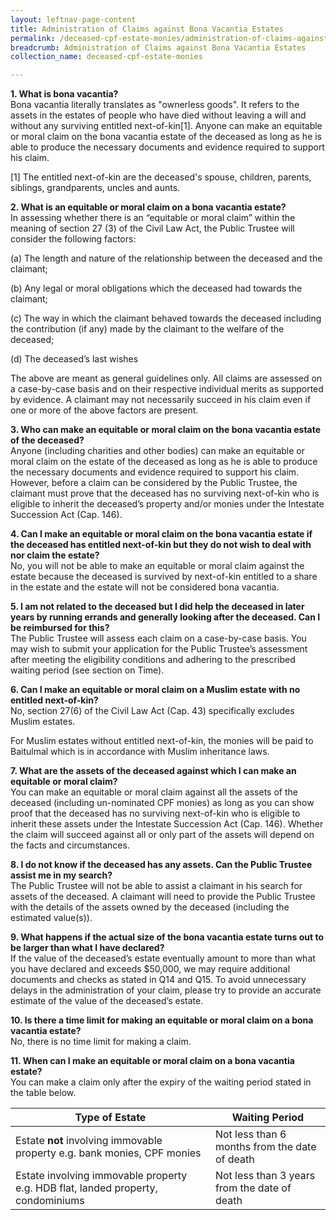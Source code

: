 ```yaml
---
layout: leftnav-page-content
title: Administration of Claims against Bona Vacantia Estates
permalink: /deceased-cpf-estate-monies/administration-of-claims-against-bona-vacantia-estates/
breadcrumb: Administration of Claims against Bona Vacantia Estates
collection_name: deceased-cpf-estate-monies

---
```


**1.	What is bona vacantia?**<br>
Bona vacantia literally translates as "ownerless goods". It refers to the assets in the estates of people who have died without leaving a will and without any surviving entitled next-of-kin[1]. Anyone can make an equitable or moral claim on the bona vacantia estate of the deceased as long as he is able to produce the necessary documents and evidence required to support his claim.

[1] The entitled next-of-kin are the deceased's spouse, children, parents, siblings, grandparents, uncles and aunts. 

**2.	What is an equitable or moral claim on a bona vacantia estate?**<br>
In assessing whether there is an “equitable or moral claim” within the meaning of section 27 (3) of the Civil Law Act, the Public Trustee will consider the following factors:

(a) The length and nature of the relationship between the deceased and the claimant;

(b) Any legal or moral obligations which the deceased had towards the claimant;

(c) The way in which the claimant behaved towards the deceased including the contribution (if any) made by the claimant to the welfare of the deceased;

(d) The deceased’s last wishes

The above are meant as general guidelines only. All claims are assessed on a case-by-case basis and on their respective individual merits as supported by evidence. A claimant may not necessarily succeed in his claim even if one or more of the above factors are present.

**3.	Who can make an equitable or moral claim on the bona vacantia estate of the deceased?**<br>
Anyone (including charities and other bodies) can make an equitable or moral claim on the estate of the deceased as long as he is able to produce the necessary documents and evidence required to support his claim. However, before a claim can be considered by the Public Trustee, the claimant must prove that the deceased has no surviving next-of-kin who is eligible to inherit the deceased’s property and/or monies under the Intestate Succession Act (Cap. 146). 

**4.	Can I make an equitable or moral claim on the bona vacantia estate if the deceased has entitled next-of-kin but they do not wish to deal with nor claim the estate?**<br>
No, you will not be able to make an equitable or moral claim against the estate because the deceased is survived by next-of-kin entitled to a share in the estate and the estate will not be considered bona vacantia.

**5.	I am not related to the deceased but I did help the deceased in later years by running errands and generally looking after the deceased. Can I be reimbursed for this?**<br>
The Public Trustee will assess each claim on a case-by-case basis.  You may wish to submit your application for the Public Trustee’s assessment after meeting the eligibility conditions and adhering to the prescribed waiting period (see section on Time). 

**6.	Can I make an equitable or moral claim on a Muslim estate with no entitled next-of-kin?**<br>
No, section 27(6) of the Civil Law Act (Cap. 43) specifically excludes Muslim estates.

For Muslim estates without entitled next-of-kin, the monies will be paid to Baitulmal which is in accordance with Muslim inheritance laws.

**7.	What are the assets of the deceased against which I can make an equitable or moral claim?**<br>
You can make an equitable or moral claim against all the assets of the deceased (including un-nominated CPF monies) as long as you can show proof that the deceased has no surviving next-of-kin who is eligible to inherit these assets under the Intestate Succession Act (Cap. 146). Whether the claim will succeed against all or only part of the assets will depend on the facts and circumstances.

**8.	I do not know if the deceased has any assets. Can the Public Trustee assist me in my search?**<br>
The Public Trustee will not be able to assist a claimant in his search for assets of the deceased.  A claimant will need to provide the Public Trustee with the details of the assets owned by the deceased (including the estimated value(s)).

**9.	What happens if the actual size of the bona vacantia estate turns out to be larger than what I have declared?**<br>
If the value of the deceased’s estate eventually amount to more than what you have declared and exceeds $50,000, we may require additional documents and checks as stated in Q14 and Q15. To avoid unnecessary delays in the administration of your claim, please try to provide an accurate estimate of the value of the deceased’s estate.

**10.	Is there a time limit for making an equitable or moral claim on a bona vacantia estate?**<br>
No, there is no time limit for making a claim. 

**11.	When can I make an equitable or moral claim on a bona vacantia estate?**<br>
You can make a claim only after the expiry of the waiting period stated in the table below.

Type of Estate | Waiting Period
---------------|---------------
Estate **not** involving immovable property e.g. bank monies, CPF monies | Not less than 6 months from the date of death
Estate involving immovable property e.g. HDB flat, landed property, condominiums | Not less than 3 years from the date of death

